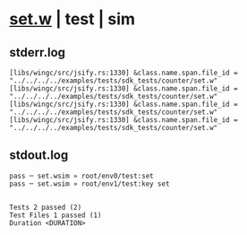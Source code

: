 # [set.w](../../../../../../examples/tests/sdk_tests/counter/set.w) | test | sim

## stderr.log
```log
[libs/wingc/src/jsify.rs:1330] &class.name.span.file_id = "../../../../examples/tests/sdk_tests/counter/set.w"
[libs/wingc/src/jsify.rs:1330] &class.name.span.file_id = "../../../../examples/tests/sdk_tests/counter/set.w"
[libs/wingc/src/jsify.rs:1330] &class.name.span.file_id = "../../../../examples/tests/sdk_tests/counter/set.w"
[libs/wingc/src/jsify.rs:1330] &class.name.span.file_id = "../../../../examples/tests/sdk_tests/counter/set.w"
```

## stdout.log
```log
pass ─ set.wsim » root/env0/test:set    
pass ─ set.wsim » root/env1/test:key set
 
 
Tests 2 passed (2)
Test Files 1 passed (1)
Duration <DURATION>
```

